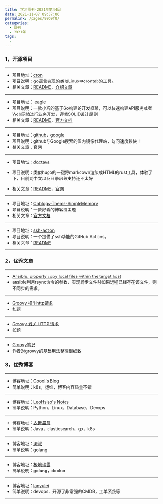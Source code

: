 ```yaml
---
title: 学习周刊-2021年第44周
date: 2021-11-07 09:57:06
permalink: /pages/99b9f0/
categories:
  - 周刊
  - 2021年
tags:
  - 
---
```



### **1，开源项目**

---

- 项目地址：[cron](https://github.com/robfig/cron)
- 项目说明：go语言实现的类似Linux中crontab的工具。
- 相关文章：[README](https://github.com/robfig/cron/blob/master/README.md)，[介绍文章](https://darjun.github.io/2020/06/25/godailylib/cron/)

---

- 项目地址： [eagle](https://github.com/go-eagle/eagle)
- 项目说明：一款小巧的基于Go构建的开发框架，可以快速构建API服务或者Web网站进行业务开发，遵循SOLID设计原则
- 相关文章：[README](https://github.com/go-eagle/eagle/blob/master/README.md)，[官方文档](https://go-eagle.org/docs)

---

- 项目地址：[github](https://www.guidebook.top/github/)，[google](https://www.guidebook.top/google/)
- 项目说明：github与Google搜索的国内镜像代理站，访问速度较快！
- 相关文章：[官网](https://nav.guidebook.top/)

---

- 项目地址：[doctave](https://github.com/Doctave/doctave)

- 项目说明：类似hugo的一键将markdown渲染成HTML的rust工具，体验了下，目前对中文以及目录层级支持还不太好

- 相关文章：[README](https://github.com/Doctave/doctave/blob/master/README.md)，[官网](https://cli.doctave.com/)

---

- 项目地址：[Cnblogs-Theme-SimpleMemory](https://github.com/BNDong/Cnblogs-Theme-SimpleMemory)
- 项目说明：一款好看的博客园主题
- 相关文章：[官方文档](https://www.dbnuo.com/Cnblogs-Theme-SimpleMemory/docs/v2/#/)

---

- 项目地址：[ssh-action](https://github.com/appleboy/ssh-action)
- 项目说明：一个提供了ssh功能的GitHub Actions。
- 相关文章：[README](https://github.com/appleboy/ssh-action/blob/master/README.md)

---



###  2，优秀文章

---

-  [Ansible: properly copy local files within the target host](https://selivan.github.io/2017/06/07/ansible-copy-local-files-within-target-host.html)
- ansible利用rsync命令的参数，实现同步文件时如果远程已经存在该文件，则不同步的需求。

----

-  [Groovy 操作http请求](https://blog.csdn.net/berdy/article/details/7726936)
- 如题

---

-  [Groovy 发送 HTTP 请求](https://liwanggui.com/posts/groovy-http/)
-  如题

---

- [Groovy笔记](https://ljd1996.github.io/2019/08/16/Groovy%E7%AC%94%E8%AE%B0/)
- 作者对groovy的基础用法整理很细致

### **3，优秀博客**

---

- 博客地址：[Coool's Blog](https://www.liukui.tech/)
- 简单说明：k8s，运维，博客内容质量不错

----

- 博客地址：[LeoHsiao's Notes](https://leohsiao.com/)
- 简单说明：Python，Linux，Database，Devops

---

- 博客地址：[衣舞晨风](https://jiankunking.com/)
- 简单说明：Java，elasticsearch，go，k8s

---

- 博客地址：[涛叔](https://taoshu.in/)
- 简单说明：golang

---

- 博客地址：[极地瑞雪](http://docs.lvrui.io/)
- 简单说明：golang，docker

---

- 博客地址：[lanyulei](https://www.fdevops.com/)
- 简单说明：devops，开源了非常强的CMDB，工单系统等

---